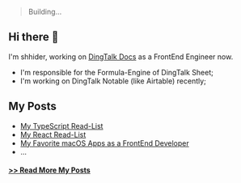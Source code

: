 > Building...

## Hi there 👋

I'm shhider, working on [DingTalk Docs](https://docs.dingtalk.com) as a FrontEnd Engineer now.
* I'm responsible for the Formula-Engine of DingTalk Sheet;
* I'm working on DingTalk Notable (like Airtable) recently;

## My Posts

* [My TypeScript Read-List](https://github.com/shhider/shhider.github.io/issues/13)
* [My React Read-List](https://github.com/shhider/shhider.github.io/issues/14)
* [My Favorite macOS Apps as a FrontEnd Developer](https://github.com/shhider/shhider.github.io/issues/12)
* ...


#### [>> Read More My Posts](https://github.com/shhider/shhider.github.io/issues)


<!--
**shhider/shhider** is a ✨ _special_ ✨ repository because its `README.md` (this file) appears on your GitHub profile.

Here are some ideas to get you started:

- 🔭 I’m currently working on ...
- 🌱 I’m currently learning ...
- 👯 I’m looking to collaborate on ...
- 🤔 I’m looking for help with ...
- 💬 Ask me about ...
- 📫 How to reach me: ...
- 😄 Pronouns: ...
- ⚡ Fun fact: ...
-->
